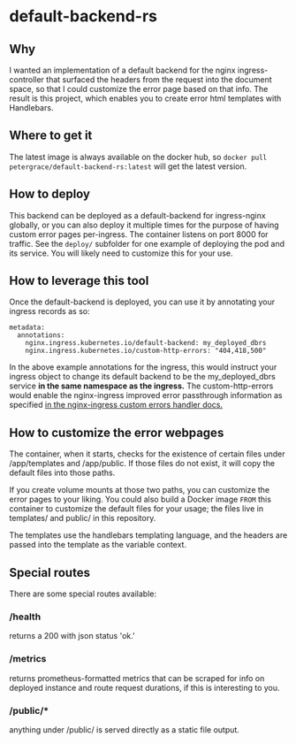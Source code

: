 # default-backend-rs

## Why
I wanted an implementation of a default backend for the nginx ingress-controller that surfaced the headers from the request into the document space, so that I could customize the error page based on that info.  The result is this project, which enables you to create error html templates with Handlebars.

## Where to get it
The latest image is always available on the docker hub, so `docker pull petergrace/default-backend-rs:latest` will get the latest version.

## How to deploy
This backend can be deployed as a default-backend for ingress-nginx globally, or you can also deploy it multiple times
for the purpose of having custom error pages per-ingress.  The container listens on port 8000 for traffic.
See the `deploy/` subfolder for one example of deploying the pod and its service.  You will likely need to customize 
this for your use.

## How to leverage this tool
Once the default-backend is deployed, you can use it by annotating your ingress records as so:
```
metadata:
  annotations:
    nginx.ingress.kubernetes.io/default-backend: my_deployed_dbrs
    nginx.ingress.kubernetes.io/custom-http-errors: "404,418,500"
```
In the above example annotations for the ingress, this would instruct your ingress object to change its default backend
to be the my_deployed_dbrs service **in the same namespace as the ingress.**  The custom-http-errors would enable the
nginx-ingress improved error passthrough information as specified [in the nginx-ingress custom errors handler docs.](http://kubernetes.github.io/ingress-nginx/user-guide/custom-errors/)

## How to customize the error webpages
The container, when it starts, checks for the existence of certain files under /app/templates and /app/public.  If those
files do not exist, it will copy the default files into those paths.

If you create volume mounts at those two paths, you can customize the error pages to your liking.  You could also build 
a Docker image `FROM` this container to customize the default files for your usage; the files live in templates/ and 
public/ in this repository. 

The templates use the handlebars templating language, and the headers are passed into the template as the variable context.

## Special routes
There are some special routes available:
### /health
returns a 200 with json status 'ok.' 
### /metrics
returns prometheus-formatted metrics that can be scraped for info on deployed instance and route request durations, if
this is interesting to you.
### /public/* 
anything under /public/ is served directly as a static file output.
